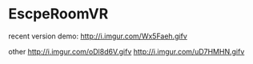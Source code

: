 # EscpeRoomVR

recent version demo:
http://i.imgur.com/Wx5Faeh.gifv

other
http://i.imgur.com/oDl8d6V.gifv
http://i.imgur.com/uD7HMHN.gifv
